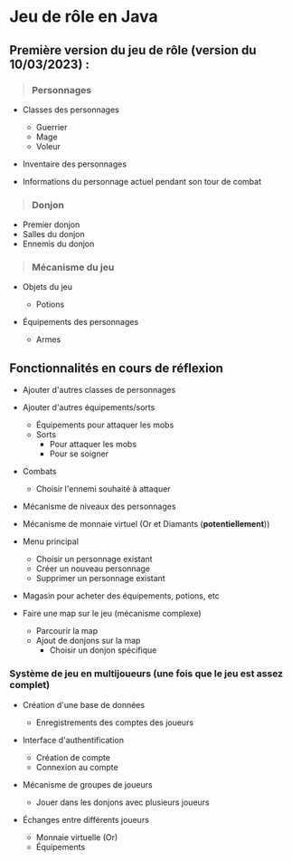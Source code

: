 # Jeu de rôle en Java

## Première version du jeu de rôle (version du 10/03/2023) :
    
> ### Personnages

- Classes des personnages
  - Guerrier
  - Mage
  - Voleur

- Inventaire des personnages

- Informations du personnage actuel pendant son tour de combat

> ### Donjon

- Premier donjon
- Salles du donjon
- Ennemis du donjon

> ### Mécanisme du jeu

- Objets du jeu
  - Potions

- Équipements des personnages
  - Armes

## Fonctionnalités en cours de réflexion

- Ajouter d'autres classes de personnages

- Ajouter d'autres équipements/sorts
  - Équipements pour attaquer les mobs
  - Sorts
    - Pour attaquer les mobs
    - Pour se soigner

- Combats
  - Choisir l'ennemi souhaité à attaquer

- Mécanisme de niveaux des personnages

- Mécanisme de monnaie virtuel (Or et Diamants (**potentiellement**))

- Menu principal
  - Choisir un personnage existant
  - Créer un nouveau personnage
  - Supprimer un personnage existant

- Magasin pour acheter des équipements, potions, etc

- Faire une map sur le jeu (mécanisme complexe)
  - Parcourir la map
  - Ajout de donjons sur la map
    - Choisir un donjon spécifique

### Système de jeu en multijoueurs (une fois que le jeu est assez complet)

- Création d'une base de données
  - Enregistrements des comptes des joueurs

- Interface d'authentification
  - Création de compte
  - Connexion au compte

- Mécanisme de groupes de joueurs
  - Jouer dans les donjons avec plusieurs joueurs

- Échanges entre différents joueurs
  - Monnaie virtuelle (Or)
  - Équipements
